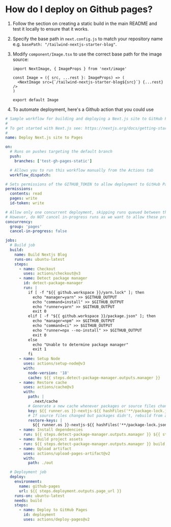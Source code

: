 # How do I deploy on Github pages?

<!-- [Demo](https://timlrx.github.io/tailwind-nextjs-starter-blog/) & [Source](https://github.com/timlrx/tailwind-nextjs-starter-blog/tree/test-gh-pages-static) -->

1. Follow the section on creating a static build in the main README and test it locally to ensure that it works.
2. Specify the base path in `next.config.js` to match your repository name e.g. `basePath: "/tailwind-nextjs-starter-blog"`.
3. Modify `component/Image.tsx` to use the correct base path for the image source:

   ```tsx
   import NextImage, { ImageProps } from 'next/image'

   const Image = ({ src, ...rest }: ImageProps) => (
     <NextImage src={`/tailwind-nextjs-starter-blog${src}`} {...rest} />
   )

   export default Image
   ```

4. To automate deployment, here's a Github action that you could use

```yml
# Sample workflow for building and deploying a Next.js site to GitHub Pages
#
# To get started with Next.js see: https://nextjs.org/docs/getting-started
#
name: Deploy Next.js site to Pages

on:
  # Runs on pushes targeting the default branch
  push:
    branches: ['test-gh-pages-static']

  # Allows you to run this workflow manually from the Actions tab
  workflow_dispatch:

# Sets permissions of the GITHUB_TOKEN to allow deployment to GitHub Pages
permissions:
  contents: read
  pages: write
  id-token: write

# Allow only one concurrent deployment, skipping runs queued between the run in-progress and latest queued.
# However, do NOT cancel in-progress runs as we want to allow these production deployments to complete.
concurrency:
  group: 'pages'
  cancel-in-progress: false

jobs:
  # Build job
  build:
    name: Build Nextjs Blog
    runs-on: ubuntu-latest
    steps:
      - name: Checkout
        uses: actions/checkout@v3
      - name: Detect package manager
        id: detect-package-manager
        run: |
          if [ -f "${{ github.workspace }}/yarn.lock" ]; then
            echo "manager=yarn" >> $GITHUB_OUTPUT
            echo "command=install" >> $GITHUB_OUTPUT
            echo "runner=yarn" >> $GITHUB_OUTPUT
            exit 0
          elif [ -f "${{ github.workspace }}/package.json" ]; then
            echo "manager=npm" >> $GITHUB_OUTPUT
            echo "command=ci" >> $GITHUB_OUTPUT
            echo "runner=npx --no-install" >> $GITHUB_OUTPUT
            exit 0
          else
            echo "Unable to determine package manager"
            exit 1
          fi
      - name: Setup Node
        uses: actions/setup-node@v3
        with:
          node-version: '18'
          cache: ${{ steps.detect-package-manager.outputs.manager }}
      - name: Restore cache
        uses: actions/cache@v3
        with:
          path: |
            .next/cache
          # Generate a new cache whenever packages or source files change.
          key: ${{ runner.os }}-nextjs-${{ hashFiles('**/package-lock.json', '**/yarn.lock') }}-${{ hashFiles('**.[jt]s', '**.[jt]sx') }}
          # If source files changed but packages didn't, rebuild from a prior cache.
          restore-keys: |
            ${{ runner.os }}-nextjs-${{ hashFiles('**/package-lock.json', '**/yarn.lock') }}-
      - name: Install dependencies
        run: ${{ steps.detect-package-manager.outputs.manager }} ${{ steps.detect-package-manager.outputs.command }}
      - name: Build project assets
        run: ${{ steps.detect-package-manager.outputs.manager }} build
      - name: Upload artifact
        uses: actions/upload-pages-artifact@v2
        with:
          path: ./out

  # Deployment job
  deploy:
    environment:
      name: github-pages
      url: ${{ steps.deployment.outputs.page_url }}
    runs-on: ubuntu-latest
    needs: build
    steps:
      - name: Deploy to GitHub Pages
        id: deployment
        uses: actions/deploy-pages@v2
```
